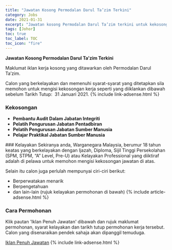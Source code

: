 ```yaml
---
title: "Jawatan Kosong Permodalan Darul Ta’zim Terkini" 
category: Jobs 
date: 2021-01-31 
excerpt: "Jawatan kosong Permodalan Darul Ta’zim terkini untuk kekosongan Pembantu Audit Dalam Jabatan Integriti,Pelatih Pengurusan Jabatan Pentadbiran ,Pelatih Pengurusan Jabatan Sumber Manusia ,Pelajar Praktikal Jabatan Sumber Manusia" 
tags: [Johor] 
toc: true 
toc_label: TOC 
toc_icon: "fire" 
--- 
```


**Jawatan Kosong Permodalan Darul Ta’zim Terkini**

Maklumat iklan kerja kosong yang ditawarkan oleh Permodalan Darul Ta’zim. 

Calon yang berkelayakan dan memenuhi syarat-syarat yang ditetapkan sila memohon untuk mengisi kekosongan kerja seperti yang diiklankan dibawah sebelum Tarikh Tutup:  31 Januari 2021. 
{% include link-adsense.html %} 
### Kekosongan 
<ul>
<li><strong>Pembantu Audit Dalam Jabatan Integriti</strong></li>
<li><strong>Pelatih Pengurusan Jabatan Pentadbiran&#160;</strong></li>
<li><strong>Pelatih Pengurusan Jabatan Sumber Manusia&#160;</strong></li>
<li><strong>Pelajar Praktikal Jabatan Sumber Manusia</strong></li>
</ul> 
### Kelayakan 
Sekiranya anda, Warganegara Malaysia, berumur 18 tahun keatas yang berkelayakan dengan Ijazah, Diploma, Sijil Tinggi Persekolahan (SPM, STPM, “A” Level, Pre-U) atau Kelayakan Professional yang diiktiraf adalah di pelawa untuk memohon mengisi kekosongan jawatan di atas.

Selain itu calon juga perlulah mempunyai ciri-ciri berikut:
- Berperwatakan menarik
- Berpengetahuan
- dan lain-lain (rujuk kelayakan permohonan di bawah) 
{% include article-adsense.html %} 
### Cara Permohonan 
Klik pautan 'Iklan Penuh Jawatan' dibawah dan rujuk maklumat permohonan, syarat kelayakan dan tarikh tutup permohonan kerja tersebut.
Calon yang disenaraikan pendek sahaja akan dipanggil temuduga.

<a href="https://www.pdt.com.my/career/" class="btn btn--info" target="_blank" rel="nofollow noopenner">Iklan Penuh Jawatan</a> 
{% include link-adsense.html %} 